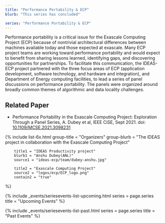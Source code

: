 ```yaml
---
title: "Performance Portability & ECP"
blurb: "This series has concluded"

series: "Performance Portability & ECP"
---
```


<!-- Extended Description -->

Performance portability is a critical issue for the Exascale Computing Project (ECP) because of nontrivial architectural differences between machines available today and those expected at exascale. Many ECP project teams are working toward performance portability and would expect to benefit from sharing lessons learned, identifying gaps, and discovering opportunities for partnerships. To facilitate this communication, the IDEAS-ECP project partnered with the three focus areas of ECP (application development, software technology, and hardware and integration), and Department of Energy computing facilities, to lead a series of panel discussions on performance portability. The panels were organized around broadly common themes of algorithmic and data locality challenges.

## Related Paper

- Performance Portability in the Exascale Computing Project: Exploration Through a Panel Series, A. Dubey et al, IEEE CiSE, Sept 2021. doi: [10.1109/MCSE.2021.3098231](https://doi.org/10.1109/MCSE.2021.3098231)

<!-- Organizers -->

{% 	include list-6x.html 
		group-title = "Organizers"
		group-blurb = "The IDEAS project in collaboration with the Exascale Computing Project"

		title1 = "IDEAS Productivity project"
		blurb1 = "Anshu Dubey(ANL)"
		source1 = "ideas-ecp/team/dubey-anshu.jpg"

		title2 = "Exascale Computing Project"
		source2 = "logos/ecp/ECP_logo.png"
		contain2 = "true"
%}

<!-- Upcoming Event List -->

{% 	include _events/seriesevents-list-upcoming.html 
    series = page.series
    title = "Upcoming Events"
%}

<!-- Past Event List -->

{% 	include _events/seriesevents-list-past.html 
    series = page.series
    title = "Past Events"
%}
